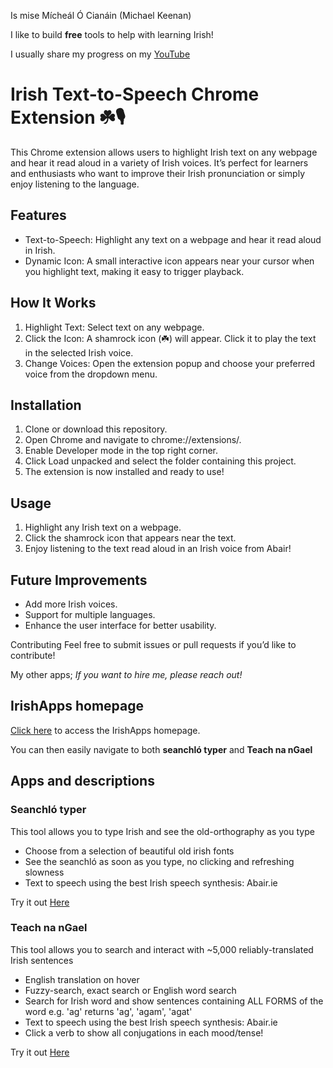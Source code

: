 Is mise Mícheál Ó Cianáin (Michael Keenan)

I like to build **free** tools to help with learning Irish!

I usually share my progress on my [YouTube](https://www.youtube.com/@UncleMick)

# Irish Text-to-Speech Chrome Extension ☘️🎙️ #

This Chrome extension allows users to highlight Irish text on any webpage and hear it read aloud in a variety of Irish voices. It’s perfect for learners and enthusiasts who want to improve their Irish pronunciation or simply enjoy listening to the language.

## Features ##
- Text-to-Speech: Highlight any text on a webpage and hear it read aloud in Irish.
- Dynamic Icon: A small interactive icon appears near your cursor when you highlight text, making it easy to trigger playback.

## How It Works ##
1. Highlight Text: Select text on any webpage.
2. Click the Icon: A shamrock icon (☘️) will appear. Click it to play the text in the selected Irish voice.
3. Change Voices: Open the extension popup and choose your preferred voice from the dropdown menu.

## Installation ##
1. Clone or download this repository.
2. Open Chrome and navigate to chrome://extensions/.
3. Enable Developer mode in the top right corner.
4. Click Load unpacked and select the folder containing this project.
5. The extension is now installed and ready to use!

## Usage ##
1. Highlight any Irish text on a webpage.
2. Click the shamrock icon that appears near the text.
3. Enjoy listening to the text read aloud in an Irish voice from Abair!

## Future Improvements ##
- Add more Irish voices.
- Support for multiple languages.
- Enhance the user interface for better usability.

Contributing
Feel free to submit issues or pull requests if you’d like to contribute!

My other apps;
*If you want to hire me, please reach out!*

## IrishApps homepage

[Click here](https://mkeenan-kdb.github.io/IrishApps/) to access the IrishApps homepage. 

You can then easily navigate to both **seanchló typer** and **Teach na nGael**

## Apps and descriptions

### Seanchló typer
This tool allows you to type Irish and see the old-orthography as you type
-   Choose from a selection of beautiful old irish fonts
-   See the seanchló as soon as you type, no clicking and refreshing slowness
-   Text to speech using the best Irish speech synthesis: Abair.ie

Try it out [Here](https://mkeenan-kdb.github.io/seanchlo/)

### Teach na nGael
This tool allows you to search and interact with ~5,000 reliably-translated Irish sentences

-   English translation on hover
-    Fuzzy-search, exact search or English word search
-   Search for Irish word and show sentences containing ALL FORMS of the word e.g. 'ag' returns 'ag', 'agam', 'agat'
-   Text to speech using the best Irish speech synthesis: Abair.ie
-   Click a verb to show all conjugations in each mood/tense!

Try it out [Here](https://mkeenan-kdb.github.io/gaeilge_web_project/)
